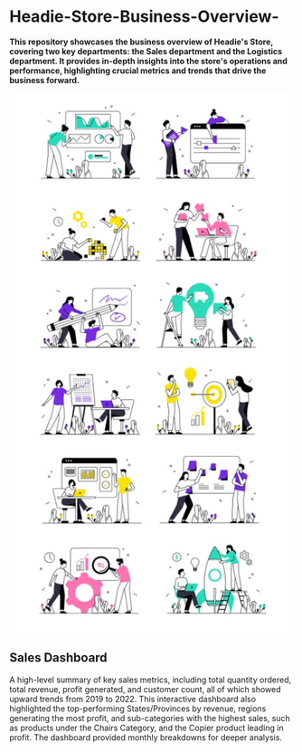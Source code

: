# Headie-Store-Business-Overview-
**This repository showcases the business overview of Headie's Store, covering two key departments: the Sales department and the Logistics department. It provides in-depth insights into the store's operations and performance, highlighting crucial metrics and trends that drive the business forward.**

![Illustration](https://github.com/Herola007/Business-Overview-Power-BI/blob/main/Business_Overview_Illustration.jpg?raw=true)

## Sales Dashboard
A high-level summary of key sales metrics, including total quantity ordered, total revenue, profit generated, and customer count, all of which showed upward trends from 2019 to 2022. This interactive dashboard also highlighted the top-performing States/Provinces by revenue, regions generating the most profit, and sub-categories with the highest sales, such as products under the Chairs Category, and the Copier product leading in profit. The dashboard provided monthly breakdowns for deeper analysis.

